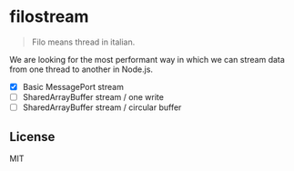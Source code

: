 # filostream

> Filo means thread in italian.

We are looking for the most performant way in which
we can stream data from one thread to another in Node.js.

* [x] Basic MessagePort stream
* [ ] SharedArrayBuffer stream / one write
* [ ] SharedArrayBuffer stream / circular buffer

## License

MIT
